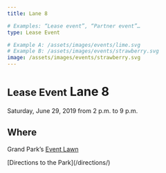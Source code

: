 ```yaml
---
title: Lane 8

# Examples: “Lease event”, “Partner event”…
type: Lease Event

# Example A: /assets/images/events/lime.svg
# Example B: /assets/images/events/strawberry.svg
image: /assets/images/events/strawberry.svg
---
```


<small>Lease Event</small> Lane 8 <small></small>
=====================================================================================

Saturday, June 29, 2019 from 2 p.m. to 9 p.m.

## Where

Grand Park’s [Event Lawn](/areas/)

<p class="action" markdown="1">
[Directions to the Park](/directions/)
</p>
